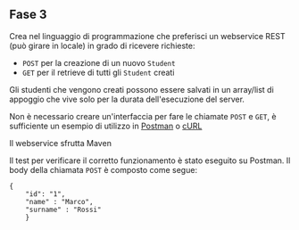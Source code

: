 ## Fase 3

Crea nel linguaggio di programmazione che preferisci un webservice REST (può girare in locale) in grado di ricevere richieste:

- `POST` per la creazione di un nuovo `Student`
- `GET` per il retrieve di tutti gli `Student` creati

Gli studenti che vengono creati possono essere salvati in un array/list di appoggio che vive solo per la durata dell'esecuzione del server.

Non è necessario creare un'interfaccia per fare le chiamate `POST` e `GET`, è sufficiente un esempio di utilizzo in [Postman](https://www.getpostman.com) o [cURL](https://curl.haxx.se/docs/manpage.html)

Il webservice sfrutta Maven

Il test per verificare il corretto funzionamento è stato eseguito su Postman.
Il body della chiamata `POST` è composto come segue:
```
{
    "id": "1",
    "name" : "Marco",
    "surname" : "Rossi"
    }
```
